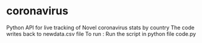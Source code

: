 # coronavirus
Python API for live tracking of Novel coronavirus stats by country
The code writes back to newdata.csv file
To run :
Run the script in python file code.py 
